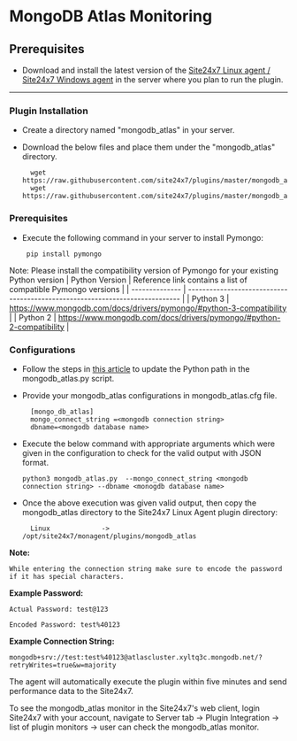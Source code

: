 # MongoDB Atlas Monitoring
                                                                                              
## Prerequisites

- Download and install the latest version of the [Site24x7 Linux agent / Site24x7 Windows agent](https://www.site24x7.com/app/client#/admin/inventory/add-monitor) in the server where you plan to run the plugin. 
---

### Plugin Installation  

- Create a directory named "mongodb_atlas" in your server.		
      
- Download the below files and place them under the "mongodb_atlas" directory.

		wget https://raw.githubusercontent.com/site24x7/plugins/master/mongodb_atlas/mongodb_atlas.py
		wget https://raw.githubusercontent.com/site24x7/plugins/master/mongodb_atlas/mongodb_atlas.cfg
		
### Prerequisites

 - Execute the following command in your server to install Pymongo: 

		pip install pymongo
		
		
 Note: Please install the compatibility version of Pymongo for your existing Python version
| Python Version | Reference link contains a list of compatible Pymongo versions                  |
| -------------- | ---------------------------------------------------------------------------- |
| Python 3       | https://www.mongodb.com/docs/drivers/pymongo/#python-3-compatibility         |
| Python 2       | https://www.mongodb.com/docs/drivers/pymongo/#python-2-compatibility         |

### Configurations

- Follow the steps in [this article](https://support.site24x7.com/portal/en/kb/articles/updating-python-path-in-a-plugin-script-for-linux-servers) to update the Python path in the mongodb_atlas.py script.

- Provide your mongodb_atlas configurations in mongodb_atlas.cfg file.

        [mongo_db_atlas]
        mongo_connect_string =<mongodb connection string>
        dbname=<mongodb database name>


- Execute the below command with appropriate arguments which were given in the configuration to check for the valid output with JSON format.
	```
	python3 mongodb_atlas.py  --mongo_connect_string <mongodb connection string> --dbname <monogdb database name>
	```
		
- Once the above execution was given valid output, then copy the mongodb_atlas directory to the Site24x7 Linux Agent plugin directory:
  
 		Linux             ->   /opt/site24x7/monagent/plugins/mongodb_atlas
		
**Note:** 

`While entering the connection string make sure to encode the password if it has special characters.`

**Example Password:**

`Actual Password: test@123`

`Encoded Password: test%40123`

**Example Connection String:**

`mongodb+srv://test:test%40123@atlascluster.xyltq3c.mongodb.net/?retryWrites=true&w=majority`



The agent will automatically execute the plugin within five minutes and send performance data to the Site24x7. 

To see the mongodb_atlas monitor in the Site24x7's web client, login Site24x7 with your account, navigate to Server tab -> Plugin Integration -> list of plugin monitors -> user can check the mongodb_atlas monitor.


